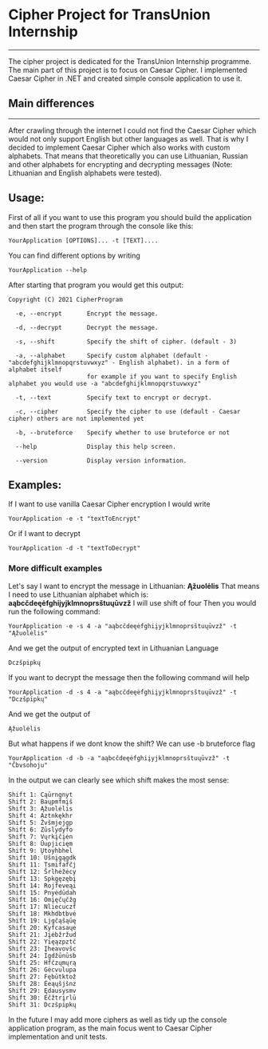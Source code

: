 # Cipher Project for TransUnion Internship
---------------------------------

The cipher project is dedicated for the TransUnion Internship programme. The main part of this project is to focus on Caesar Cipher.
I implemented Caesar Cipher in .NET and created simple console application to use it.

## Main differences
---------------------------------
After crawling through the internet I could not find the Caesar Cipher which would not only support English but other languages as well. That is why I decided to implement Caesar Cipher which also works with custom alphabets. That means that theoretically you can use Lithuanian, Russian and other alphabets for encrypting and decrypting messages (Note: Lithuanian and English alphabets were tested).


## Usage:
First of all if you want to use this program you should build the application and then start the program through the console like this:

```
YourApplication [OPTIONS]... -t [TEXT]....
```

You can find different options by writing

```
YourApplication --help
```
After starting that program you would get this output:
```
Copyright (C) 2021 CipherProgram

  -e, --encrypt       Encrypt the message.

  -d, --decrypt       Decrypt the message.

  -s, --shift         Specify the shift of cipher. (default - 3)

  -a, --alphabet      Specify custom alphabet (default - "abcdefghijklmnopqrstuvwxyz" - English alphabet). in a form of alphabet itself
                      for example if you want to specify English alphabet you would use -a "abcdefghijklmnopqrstuvwxyz"

  -t, --text          Specify text to encrypt or decrypt.

  -c, --cipher        Specify the cipher to use (default - Caesar cipher) others are not implemented yet

  -b, --bruteforce    Specify whether to use bruteforce or not

  --help              Display this help screen.

  --version           Display version information.
```


## Examples:

If I want to use vanilla Caesar Cipher encryption I would write
```
YourApplication -e -t "textToEncrypt"
```
Or if I want to decrypt
```
YourApplication -d -t "textToDecrypt"
```

### More difficult examples

Let's say I want to encrypt the message in Lithuanian: **Ąžuolėlis**
That means I need to use Lithuanian alphabet which is: **aąbcčdeęėfghiįyjklmnoprsštuųūvzž**
I will use shift of four
Then you would run the following command:
```
YourApplication -e -s 4 -a "aąbcčdeęėfghiįyjklmnoprsštuųūvzž" -t "Ąžuolėlis"
```
And we get the output of encrypted text in Lithuanian Language
```
Dczšpipkų
```

If you want to decrypt the message then the following command will help

```
YourApplication -d -s 4 -a "aąbcčdeęėfghiįyjklmnoprsštuųūvzž" -t "Dczšpipkų"
```

And we get the output of
```
Ąžuolėlis
```

But what happens if we dont know the shift? We can use -b bruteforce flag
```
YourApplication -d -b -a "aąbcčdeęėfghiįyjklmnoprsštuųūvzž" -t "Čbvsohoju"
```
In the output we can clearly see which shift makes the most sense:
```
Shift 1: Cąūrngnyt
Shift 2: Baųpmfmįš
Shift 3: Ąžuolėlis
Shift 4: Aztnkękhr
Shift 5: Žvšmjejgp
Shift 6: Zūslydyfo
Shift 7: Vųrkįčįėn
Shift 8: Ūupjicięm
Shift 9: Ųtoyhbhel
Shift 10: Ušnįgągdk
Shift 11: Tsmifafčj
Shift 12: Šrlhėžėcy
Shift 13: Spkgęzębį
Shift 14: Rojfeveąi
Shift 15: Pnyėdūdah
Shift 16: Omįęčųčžg
Shift 17: Nliecuczf
Shift 18: Mkhdbtbvė
Shift 19: Ljgčąšąūę
Shift 20: Kyfcasaųe
Shift 21: Jįėbžržud
Shift 22: Yięązpztč
Shift 23: Įheavovšc
Shift 24: Igdžūnūsb
Shift 25: Hfčzųmųrą
Shift 26: Gėcvulupa
Shift 27: Fębūtktož
Shift 28: Ėeąųšjšnz
Shift 29: Ędausysmv
Shift 30: Ečžtrįrlū
Shift 31: Dczšpipkų
```


In the future I may add more ciphers as well as tidy up the console application program, as the main focus went to Caesar Cipher implementation and unit tests.



